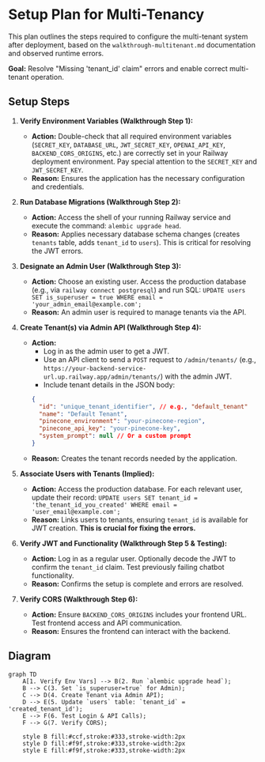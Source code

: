 # Setup Plan for Multi-Tenancy

This plan outlines the steps required to configure the multi-tenant system after deployment, based on the `walkthrough-multitenant.md` documentation and observed runtime errors.

**Goal:** Resolve "Missing 'tenant_id' claim" errors and enable correct multi-tenant operation.

## Setup Steps

1.  **Verify Environment Variables (Walkthrough Step 1):**
    *   **Action:** Double-check that all required environment variables (`SECRET_KEY`, `DATABASE_URL`, `JWT_SECRET_KEY`, `OPENAI_API_KEY`, `BACKEND_CORS_ORIGINS`, etc.) are correctly set in your Railway deployment environment. Pay special attention to the `SECRET_KEY` and `JWT_SECRET_KEY`.
    *   **Reason:** Ensures the application has the necessary configuration and credentials.

2.  **Run Database Migrations (Walkthrough Step 2):**
    *   **Action:** Access the shell of your running Railway service and execute the command: `alembic upgrade head`.
    *   **Reason:** Applies necessary database schema changes (creates `tenants` table, adds `tenant_id` to `users`). This is critical for resolving the JWT errors.

3.  **Designate an Admin User (Walkthrough Step 3):**
    *   **Action:** Choose an existing user. Access the production database (e.g., via `railway connect postgresql`) and run SQL: `UPDATE users SET is_superuser = true WHERE email = 'your_admin_email@example.com';`
    *   **Reason:** An admin user is required to manage tenants via the API.

4.  **Create Tenant(s) via Admin API (Walkthrough Step 4):**
    *   **Action:**
        *   Log in as the admin user to get a JWT.
        *   Use an API client to send a `POST` request to `/admin/tenants/` (e.g., `https://your-backend-service-url.up.railway.app/admin/tenants/`) with the admin JWT.
        *   Include tenant details in the JSON body:
          ```json
          {
            "id": "unique_tenant_identifier", // e.g., "default_tenant"
            "name": "Default Tenant",
            "pinecone_environment": "your-pinecone-region",
            "pinecone_api_key": "your-pinecone-key",
            "system_prompt": null // Or a custom prompt
          }
          ```
    *   **Reason:** Creates the tenant records needed by the application.

5.  **Associate Users with Tenants (Implied):**
    *   **Action:** Access the production database. For each relevant user, update their record: `UPDATE users SET tenant_id = 'the_tenant_id_you_created' WHERE email = 'user_email@example.com';`
    *   **Reason:** Links users to tenants, ensuring `tenant_id` is available for JWT creation. **This is crucial for fixing the errors.**

6.  **Verify JWT and Functionality (Walkthrough Step 5 & Testing):**
    *   **Action:** Log in as a regular user. Optionally decode the JWT to confirm the `tenant_id` claim. Test previously failing chatbot functionality.
    *   **Reason:** Confirms the setup is complete and errors are resolved.

7.  **Verify CORS (Walkthrough Step 6):**
    *   **Action:** Ensure `BACKEND_CORS_ORIGINS` includes your frontend URL. Test frontend access and API communication.
    *   **Reason:** Ensures the frontend can interact with the backend.

## Diagram

```mermaid
graph TD
    A[1. Verify Env Vars] --> B(2. Run `alembic upgrade head`);
    B --> C(3. Set `is_superuser=true` for Admin);
    C --> D(4. Create Tenant via Admin API);
    D --> E(5. Update `users` table: `tenant_id` = 'created_tenant_id');
    E --> F(6. Test Login & API Calls);
    F --> G(7. Verify CORS);

    style B fill:#ccf,stroke:#333,stroke-width:2px
    style D fill:#f9f,stroke:#333,stroke-width:2px
    style E fill:#f9f,stroke:#333,stroke-width:2px